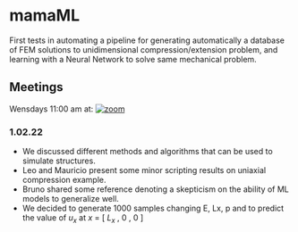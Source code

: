 # mamaML
First tests in automating a pipeline for generating automatically a database of FEM solutions to unidimensional compression/extension problem, and learning with a Neural Network to solve same mechanical problem.

## Meetings

Wensdays 11:00 am at: [![zoom](https://img.shields.io/badge/zoom-meetings-red)](https://salavirtual-udelar.zoom.us/j/88647392899)


### 1.02.22

- We discussed different methods and algorithms that can be used to simulate structures.
- Leo and Mauricio present some minor scripting results on uniaxial compression example.
- Bruno shared some reference denoting a skepticism on the ability of ML models to generalize well. 
- We decided to generate 1000 samples changing E, Lx, p and to predict the value of $u_x$ at $x$ = [ $L_x$ , $0$ , $0$ ]  
